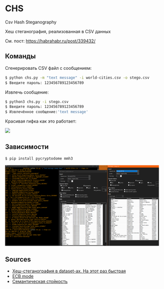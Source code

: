 # CHS
Csv Hash Steganography

Хеш стеганография, реализованная в CSV данных

См. пост: https://habrahabr.ru/post/339432/


## Команды
Сгенерировать CSV файл с сообщением:
```bash
$ python chs.py -m "text message" -i world-cities.csv -o stego.csv  
$ Введите пароль: 123456789123456789
```

Извлечь сообщение:
```bash
$ python3 chs.py -i stego.csv  
$ Введите пароль: 123456789123456789  
$ Извлечённое сообщение:'text message'  
```


Красивая гифка как это работает:

![](https://habrastorage.org/webt/qa/ly/is/qalyisqcgndlts0dgbkykmfg2fa.gif)


## Зависимости

```bash
$ pip install pycryptodome mmh3
```

![](https://raw.githubusercontent.com/tonypithony/stegohashcsv/master/data/test-stegohash.PNG)

## Sources

* [Хеш-стеганография в dataset-ах. На этот раз быстрая](https://www.pvsm.ru/python/276026)
* [ECB mode](https://pycryptodome.readthedocs.io/en/latest/src/cipher/classic.html#ecb-mode)
* [Семантическая стойкость](https://ru.wikipedia.org/wiki/%D0%A1%D0%B5%D0%BC%D0%B0%D0%BD%D1%82%D0%B8%D1%87%D0%B5%D1%81%D0%BA%D0%B0%D1%8F_%D1%81%D1%82%D0%BE%D0%B9%D0%BA%D0%BE%D1%81%D1%82%D1%8C)
